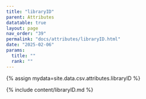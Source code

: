 ```yaml
---
title: "libraryID"
parent: Attributes
datatable: true
layout: page
nav_order: "39"
permalink: "docs/attributes/libraryID.html"
date: "2025-02-06"
params:
  title: ""
  rank: ""
---
```

{% assign mydata=site.data.csv.attributes.libraryID %} 

{% include content/libraryID.md %}
